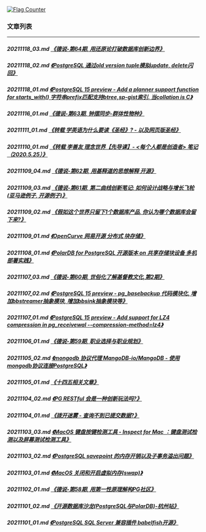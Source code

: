 <a rel="nofollow" href="http://info.flagcounter.com/h9V1"  ><img src="http://s03.flagcounter.com/count/h9V1/bg_FFFFFF/txt_000000/border_CCCCCC/columns_2/maxflags_12/viewers_0/labels_0/pageviews_0/flags_0/"  alt="Flag Counter"  border="0"  ></a>  
  
### 文章列表  
----  
##### 20211118_03.md   [《德说-第64期, 用还原论打破数据库创新边界》](20211118_03.md)  
##### 20211118_02.md   [《PostgreSQL 通过old version tuple模拟update, delete闪回》](20211118_02.md)  
##### 20211118_01.md   [《PostgreSQL 15 preview - Add a planner support function for starts_with() 字符串prefix匹配支持btree,sp-gist索引. 当collation is C》](20211118_01.md)  
##### 20211116_01.md   [《德说-第63期, 钟摆同步-群体性物种》](20211116_01.md)  
##### 20211111_01.md   [《转载 学英语为什么要读《圣经》? - 以及网页版圣经》](20211111_01.md)  
##### 20211110_01.md   [《转载 李善友 理念世界【先导课】- <每个人都是创造者> 笔记（2020.5.25）》](20211110_01.md)  
##### 20211109_04.md   [《德说-第62期, 用基释道的思想解释 开源》](20211109_04.md)  
##### 20211109_03.md   [《德说-第61期, 第二曲线创新笔记: 如何设计战略与增长飞轮(亚马逊例子, 开源例子)》](20211109_03.md)  
##### 20211109_02.md   [《假如这个世界只留下1个数据库产品, 你认为哪个数据库会留下来?》](20211109_02.md)  
##### 20211109_01.md   [《OpenCurve 网易开源 分布式 块存储》](20211109_01.md)  
##### 20211108_01.md   [《PolarDB for PostgreSQL 开源版本 on 共享存储块设备 多机部署实践》](20211108_01.md)  
##### 20211107_03.md   [《德说-第60期, 世俗化了解基督教文化,第2期》](20211107_03.md)  
##### 20211107_02.md   [《PostgreSQL 15 preview - pg_basebackup 代码模块化, 增加bbstreamer抽象模块, 增加bbsink抽象模块等》](20211107_02.md)  
##### 20211107_01.md   [《PostgreSQL 15 preview - Add support for LZ4 compression in pg_receivewal --compression-method=lz4》](20211107_01.md)  
##### 20211106_01.md   [《德说-第59期, 职业选择与职业规划》](20211106_01.md)  
##### 20211105_02.md   [《mongodb 协议代理 MangoDB-io/MangoDB - 使用mongodb协议连接PostgreSQL》](20211105_02.md)  
##### 20211105_01.md   [《十四五相关文章》](20211105_01.md)  
##### 20211104_02.md   [《PG RESTful 会是一种创新玩法吗?》](20211104_02.md)  
##### 20211104_01.md   [《拨开迷雾 - 查询不到已提交数据?》](20211104_01.md)  
##### 20211103_03.md   [《MacOS 键盘按键检测工具 - Inspect for Mac ：键盘测试检测以及屏幕测试检测工具》](20211103_03.md)  
##### 20211103_02.md   [《PostgreSQL savepoint 的内存开销以及子事务溢出问题》](20211103_02.md)  
##### 20211103_01.md   [《MacOS 关闭和开启虚拟内存(swap)》](20211103_01.md)  
##### 20211102_01.md   [《德说-第58期, 用第一性原理解构PG社区》](20211102_01.md)  
##### 20211101_02.md   [《开源数据库沙龙(PostgreSQL与PolarDB)-杭州站》](20211101_02.md)  
##### 20211101_01.md   [《PostgreSQL SQL Server 兼容插件 babelfish开源》](20211101_01.md)  
